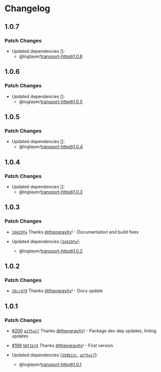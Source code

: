 # Changelog

## 1.0.7

### Patch Changes

- Updated dependencies []:
  - @loglayer/transport-http@1.0.6

## 1.0.6

### Patch Changes

- Updated dependencies []:
  - @loglayer/transport-http@1.0.5

## 1.0.5

### Patch Changes

- Updated dependencies []:
  - @loglayer/transport-http@1.0.4

## 1.0.4

### Patch Changes

- Updated dependencies []:
  - @loglayer/transport-http@1.0.3

## 1.0.3

### Patch Changes

- [`3d429fe`](https://github.com/loglayer/loglayer/commit/3d429fe09817c6c170bf42ac79d3b2d0743277c0) Thanks [@theogravity](https://github.com/theogravity)! - Documentation and build fixes

- Updated dependencies [[`3d429fe`](https://github.com/loglayer/loglayer/commit/3d429fe09817c6c170bf42ac79d3b2d0743277c0)]:
  - @loglayer/transport-http@1.0.2

## 1.0.2

### Patch Changes

- [`28cc479`](https://github.com/loglayer/loglayer/commit/28cc4792b385179c833424b01c025d7d985bb80d) Thanks [@theogravity](https://github.com/theogravity)! - Docs update

## 1.0.1

### Patch Changes

- [#200](https://github.com/loglayer/loglayer/pull/200) [`a2f5a17`](https://github.com/loglayer/loglayer/commit/a2f5a17626279f9545c96796ca181938fe1ed905) Thanks [@theogravity](https://github.com/theogravity)! - Package dev dep updates, linting updates

- [#199](https://github.com/loglayer/loglayer/pull/199) [`50f1b7d`](https://github.com/loglayer/loglayer/commit/50f1b7dfeaaec97e93267cdd577e8bc7b8a82919) Thanks [@theogravity](https://github.com/theogravity)! - First version

- Updated dependencies [[`358b13c`](https://github.com/loglayer/loglayer/commit/358b13c027eda2308ab6e6b269706552606a05bf), [`a2f5a17`](https://github.com/loglayer/loglayer/commit/a2f5a17626279f9545c96796ca181938fe1ed905)]:
  - @loglayer/transport-http@1.0.1
